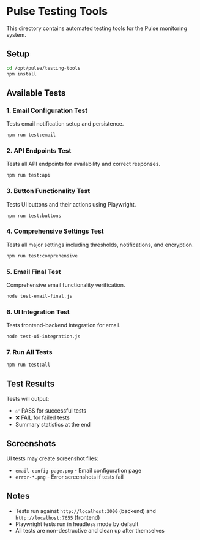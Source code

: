 # Pulse Testing Tools

This directory contains automated testing tools for the Pulse monitoring system.

## Setup

```bash
cd /opt/pulse/testing-tools
npm install
```

## Available Tests

### 1. Email Configuration Test
Tests email notification setup and persistence.
```bash
npm run test:email
```

### 2. API Endpoints Test
Tests all API endpoints for availability and correct responses.
```bash
npm run test:api
```

### 3. Button Functionality Test
Tests UI buttons and their actions using Playwright.
```bash
npm run test:buttons
```

### 4. Comprehensive Settings Test
Tests all major settings including thresholds, notifications, and encryption.
```bash
npm run test:comprehensive
```

### 5. Email Final Test
Comprehensive email functionality verification.
```bash
node test-email-final.js
```

### 6. UI Integration Test
Tests frontend-backend integration for email.
```bash
node test-ui-integration.js
```

### 7. Run All Tests
```bash
npm run test:all
```

## Test Results

Tests will output:
- ✅ PASS for successful tests
- ❌ FAIL for failed tests
- Summary statistics at the end

## Screenshots

UI tests may create screenshot files:
- `email-config-page.png` - Email configuration page
- `error-*.png` - Error screenshots if tests fail

## Notes

- Tests run against `http://localhost:3000` (backend) and `http://localhost:7655` (frontend)
- Playwright tests run in headless mode by default
- All tests are non-destructive and clean up after themselves